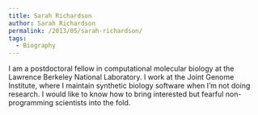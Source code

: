 ```yaml
---
title: Sarah Richardson
author: Sarah Richardson
permalink: /2013/05/sarah-richardson/
tags:
  - Biography
---
```

I am a postdoctoral fellow in computational molecular biology at the Lawrence Berkeley National Laboratory. I work at the Joint Genome Institute, where I maintain synthetic biology software when I&#8217;m not doing research. I would like to know how to bring interested but fearful non-programming scientists into the fold.
